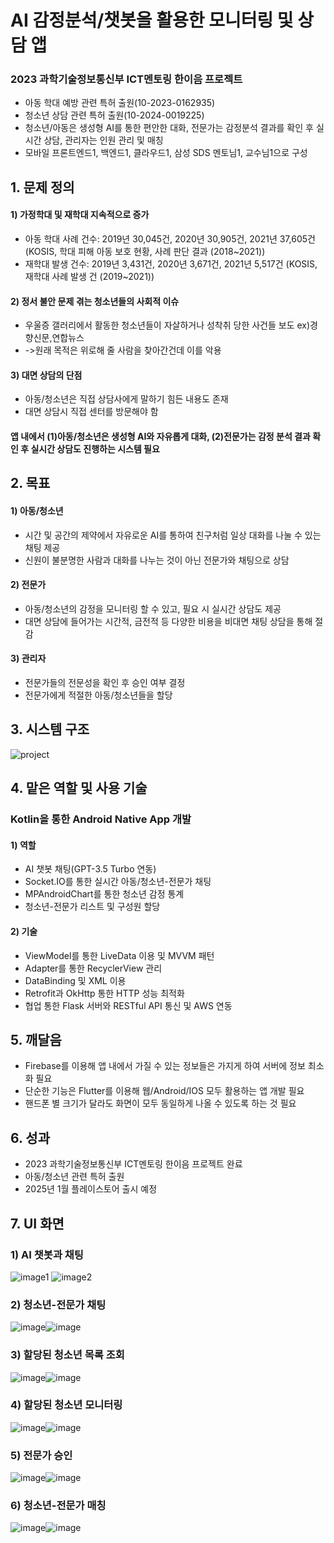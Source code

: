 # AI 감정분석/챗봇을 활용한 모니터링 및 상담 앱
### 2023 과학기술정보통신부 ICT멘토링 한이음 프로젝트
- 아동 학대 예방 관련 특허 출원(10-2023-0162935)
- 청소년 상담 관련 특허 출원(10-2024-0019225)
- 청소년/아동은 생성형 AI를 통한 편안한 대화, 전문가는 감정분석 결과를 확인 후 실시간 상담, 관리자는 인원 관리 및 매칭
- 모바일 프론트엔드1, 백엔드1, 클라우드1, 삼성 SDS 멘토님1, 교수님1으로 구성

## 1. 문제 정의
#### 1) 가정학대 및 재학대 지속적으로 증가
  - 아동 학대 사례 건수: 2019년 30,045건, 2020년 30,905건, 2021년 37,605건(KOSIS, 학대 피해 아동 보호 현황, 사례 판단 결과 (2018~2021))
  - 재학대 발생 건수: 2019년 3,431건, 2020년 3,671건, 2021년 5,517건 (KOSIS, 재학대 사례 발생 건 (2019~2021))
#### 2) 정서 불안 문제 겪는 청소년들의 사회적 이슈
  - 우울증 갤러리에서 활동한 청소년들이 자살하거나 성착취 당한 사건들 보도 ex)경향신문,연합뉴스
  - ->원래 목적은 위로해 줄 사람을 찾아간건데 이를 악용
#### 3) 대면 상담의 단점
  - 아동/청소년은 직접 상담사에게 말하기 힘든 내용도 존재
  - 대면 상담시 직접 센터를 방문해야 함
#### 앱 내에서 (1)아동/청소년은 생성형 AI와 자유롭게 대화, (2)전문가는 감정 분석 결과 확인 후 실시간 상담도 진행하는 시스템 필요

## 2. 목표
#### 1) 아동/청소년
  - 시간 및 공간의 제약에서 자유로운 AI를 통하여 친구처럼 일상 대화를 나눌 수 있는 채팅 제공
  - 신원이 불분명한 사람과 대화를 나누는 것이 아닌 전문가와 채팅으로 상담
#### 2) 전문가
  - 아동/청소년의 감정을 모니터링 할 수 있고, 필요 시 실시간 상담도 제공
  - 대면 상담에 들어가는 시간적, 금전적 등 다양한 비용을 비대면 채팅 상담을 통해 절감
#### 3) 관리자
  - 전문가들의 전문성을 확인 후 승인 여부 결정
  - 전문가에게 적절한 아동/청소년들을 할당

## 3. 시스템 구조
![project](https://github.com/junghyunsoo24/portfolio-teenager-emotion-prevent-app-teenagers/assets/117528532/75d01731-0d93-409c-b7a4-e44922f3af33)

## 4. 맡은 역할 및 사용 기술
### Kotlin을 통한 Android Native App 개발
#### 1) 역할
- AI 챗봇 채팅(GPT-3.5 Turbo 연동)
- Socket.IO를 통한 실시간 아동/청소년-전문가 채팅
- MPAndroidChart를 통한 청소년 감정 통계
- 청소년-전문가 리스트 및 구성원 할당
#### 2) 기술
- ViewModel를 통한 LiveData 이용 및  MVVM 패턴
- Adapter를 통한 RecyclerView  관리
- DataBinding 및 XML  이용
- Retrofit과 OkHttp 통한 HTTP 성능 최적화
- 협업 통한 Flask 서버와 RESTful API 통신 및 AWS 연동

## 5. 깨달음
- Firebase를 이용해 앱 내에서 가질 수 있는 정보들은 가지게 하여 서버에 정보 최소화 필요
- 단순한 기능은 Flutter를 이용해 웹/Android/IOS 모두 활용하는 앱 개발 필요
- 핸드폰 별 크기가 달라도 화면이 모두 동일하게 나올 수 있도록 하는 것 필요

## 6. 성과
- 2023 과학기술정보통신부 ICT멘토링 한이음 프로젝트 완료
- 아동/청소년 관련 특허 출원
- 2025년 1월 플레이스토어 출시 예정

## 7. UI 화면
### 1) AI 챗봇과 채팅
![image1](https://github.com/junghyunsoo24/portfolio-teenager-emotion-prevent-app-teenagers/assets/117528532/8b26a108-1f7a-4daf-bbe3-4757867061af) ![image2](https://github.com/junghyunsoo24/portfolio-teenager-emotion-prevent-app-teenagers/assets/117528532/52561c89-7e45-4219-b786-40110788f8e5)
### 2) 청소년-전문가 채팅
![image](https://github.com/junghyunsoo24/portfolio-teenager-emotion-prevent-app-teenagers/assets/117528532/0094f1a7-1615-484e-ae56-31bedb22910a)![image](https://github.com/junghyunsoo24/portfolio-teenager-emotion-prevent-app-teenagers/assets/117528532/7d7e11db-6b8b-48ce-bb90-9cbe108864ac)
### 3) 할당된 청소년 목록 조회
![image](https://github.com/junghyunsoo24/portfolio-teenager-emotion-prevent-app-teenagers/assets/117528532/a61f2b50-32a1-4138-8963-bd8ef97ebdb7)![image](https://github.com/junghyunsoo24/portfolio-teenager-emotion-prevent-app-teenagers/assets/117528532/64bbcd6b-0277-4a33-9fcb-ee5f28065d00)
### 4) 할당된 청소년 모니터링
![image](https://github.com/junghyunsoo24/portfolio-teenager-emotion-prevent-app-teenagers/assets/117528532/47e394de-0440-42e9-a984-de03ecdb10f0)![image](https://github.com/junghyunsoo24/portfolio-teenager-emotion-prevent-app-teenagers/assets/117528532/cc99807b-6297-444e-816e-54658d7603af)
### 5) 전문가 승인
![image](https://github.com/junghyunsoo24/portfolio-teenager-emotion-prevent-app-teenagers/assets/117528532/2bb42ccb-5db2-435a-af2e-7b46741ca033)![image](https://github.com/junghyunsoo24/portfolio-teenager-emotion-prevent-app-teenagers/assets/117528532/9c0b1f0f-4270-42a3-8ac7-f47be91226c9)
### 6) 청소년-전문가 매칭
![image](https://github.com/junghyunsoo24/portfolio-teenager-emotion-prevent-app-teenagers/assets/117528532/aed60fad-a0fb-4c97-bdf9-d86c3f723a01)![image](https://github.com/junghyunsoo24/portfolio-teenager-emotion-prevent-app-teenagers/assets/117528532/262ad7ac-91a6-4732-b4e0-4e73639071c4)
